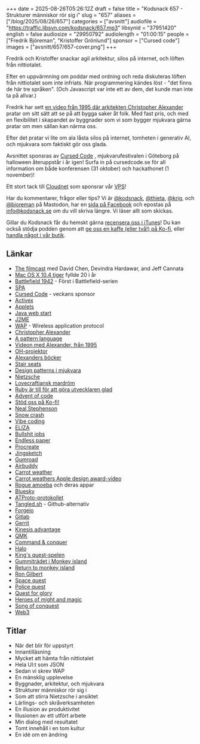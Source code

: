 +++
date = 2025-08-26T05:26:12Z
draft = false
title = "Kodsnack 657 - Strukturer människor rör sig i"
slug = "657"
aliases = ["/blog/2025/08/26/657"]
categories = ["avsnitt"]
audiofile = "https://traffic.libsyn.com/kodsnack/657.mp3"
libsynid = "37951420"
english = false
audiosize = "29950792"
audiolength = "01:00:15"
people = ["Fredrik Björeman", "Kristoffer Grönlund"]
sponsor = ["Cursed code"]
images = ["avsnitt/657/657-cover.png"]
+++

Fredrik och Kristoffer snackar agil arkitektur, silos på internet, och löften från nittiotalet.

Efter en uppvärmning om poddar med ordning och reda diskuteras löften från nittiotalet som inte infriats. När programmering kändes löst - "det finns de här tre språken". (Och Javascript var inte ett av dem, det kunde man inte ta på allvar.)

Fredrik har sett [en video från 1995 där arkitekten Christopher Alexander](https://www.youtube.com/watch?v=a8wPKso-J4A&list=WL&index=24) pratar om sitt sätt att se på att bygga saker åt folk. Med fast pris, och med en flexibilitet i skapandet av byggnader som vi som bygger mjukvara gärna pratar om men sällan kan närma oss.

Efter det pratar vi lite om ala låsta silos på internet, tomheten i generativ AI, och mjukvara som faktiskt gör oss glada.

Avsnittet sponsras av [Cursed Code](https://www.cursedcode.se/) , mjukvarufestivalen i Göteborg på halloween återuppstår i år igen! Surfa in på cursedcode.se för all information om både konferensen (31 oktober) och hackathonet (1 november)!

Ett stort tack till [Cloudnet](https://www.cloudnet.se) som sponsrar vår [VPS](https://en.wikipedia.org/wiki/Virtual_private_server)!

Har du kommentarer, frågor eller tips? Vi är [@kodsnack](https://social.podsnack.se/@kodsnack), [@thieta](https://6510.nu/@thieta), [@krig](https://6510.nu/@krig), och [@bjoreman](https://toot.cafe/@bjoreman) på Mastodon, har en [sida på Facebook](https://www.facebook.com/) och epostas på [info@kodsnack.se](mailto:info@kodsnack.se) om du vill skriva längre. Vi läser allt som skickas.

Gillar du Kodsnack får du hemskt gärna [recensera oss i iTunes](https://itunes.apple.com/se/podcast/kodsnack/id561631498?l=en)! Du kan också stödja podden genom att <a href="https://ko-fi.com/kodsnack" rel="payment">ge oss en kaffe (eller två!) på Ko-fi</a>, eller [handla något i vår butik](https://shop.spreadshirt.se/kodsnack/).

## Länkar
* [The filmcast](https://audioboom.com/channels/4997224-the-filmcast) med David Chen, Devindra Hardawar, and Jeff Cannata
* [Mac OS X 10.4 tiger](https://arstechnica.com/gadgets/2005/04/macosx-10-4/) fyllde 20 i år
* [Battlefield 1942](https://en.wikipedia.org/wiki/Battlefield_1942) - Först i Battlefield-serien
* [SPA](https://en.wikipedia.org/wiki/Single-page_application)
* [Cursed Code](https://www.cursedcode.se/) - veckans sponsor
* [Activex](https://en.wikipedia.org/wiki/ActiveX)
* [Applets](https://en.wikipedia.org/w/index.php?search=Java+applet&title=Special%3ASearch&profile=advanced&fulltext=1&ns0=1)
* [Java web start](https://en.wikipedia.org/wiki/Java_Web_Start)
* [J2ME](https://en.wikipedia.org/wiki/Java_Platform,_Micro_Edition)
* [WAP](https://en.wikipedia.org/wiki/Wireless_Application_Protocol) - Wireless application protocol
* [Christopher Alexander](https://en.wikipedia.org/wiki/Christopher_Alexander)
* [A pattern language](https://en.wikipedia.org/wiki/A_Pattern_Language)
* [Videon med Alexander, från 1995](https://www.youtube.com/watch?v=a8wPKso-J4A&list=WL&index=24)
* [OH-projektor](https://en.wikipedia.org/wiki/Overhead_projector)
* [Alexanders böcker](https://en.wikipedia.org/wiki/Christopher_Alexander#Author)
* [Stair seats](https://patternlanguage.cc/Patterns/Stair-Seats-%28125%29)
* [Design patterns i mjukvara](https://en.wikipedia.org/wiki/Software_design_pattern)
* [Nietzsche](https://en.wikipedia.org/wiki/Friedrich_Nietzsche)
* [Lovecraftiansk mardröm](https://www.google.com/search?client=safari&sca_esv=9af576ba51133c82&rls=en&sxsrf=AE3TifObjeX3i38VwPaPpJtc20AUQa8mZQ:1756101189239&udm=2&fbs=AIIjpHw2KGh6wpocn18KLjPMw8n5hbs_MEok0im-cglyXMxaEamcXOHBK95QQlnPBUo532Mb38VEvyhakqGSYTc2YL17OZY6ymNRpY-E03FmBwubw_KUnHjRNaxBooo_zsRiOktJA_Q_xpiaPd1Cc84s6c5yOB0gKpV8dUc2DDZFDW9qCTFc3uKWwAI88N2vUD-EIulkdCCT&q=lovecraftian+nightmare&sa=X&ved=2ahUKEwiQ6MvcoqWPAxUnHxAIHRG0PBUQtKgLegQIEhAB&biw=1268&bih=928&dpr=2)
* [Ruby är till för att göra utvecklaren glad](https://en.wikipedia.org/wiki/Ruby_%28programming_language%29#Semantics_and_philosophy)
* [Advent of code](https://adventofcode.com/)
* [Stöd oss på Ko-fi!](https://ko-fi.com/kodsnack)
* [Neal Stephenson](https://en.wikipedia.org/wiki/Neal_Stephenson)
* [Snow crash](https://en.wikipedia.org/wiki/Snow_Crash)
* [Vibe coding](https://en.wikipedia.org/wiki/Vibe_coding)
* [ELIZA](https://en.wikipedia.org/wiki/ELIZA)
* [Bullshit jobs](https://en.wikipedia.org/wiki/Bullshit_Jobs)
* [Endless paper](https://www.endlesspaper.app/)
* [Procreate](https://procreate.com/)
* [Jingsketch](https://jingsketch.gumroad.com/)
* [Gumroad](https://gumroad.com/)
* [Airbuddy](https://v2.airbuddy.app/)
* [Carrot weather](https://www.meetcarrot.com/weather/)
* [Carrot weathers Apple design award-video](https://www.youtube.com/watch?v=v9bVA94se1o)
* [Rogue amoeba](https://rogueamoeba.com/) och deras appar
* [Bluesky](https://en.wikipedia.org/wiki/Bluesky)
* [ATProto-protokollet](https://en.wikipedia.org/wiki/AT_Protocol)
* [Tangled.sh](https://tangled.sh/) - Github-alternativ
* [Forgejo](https://en.wikipedia.org/wiki/Gitea#Forgejo_fork)
* [Gitlab](https://en.wikipedia.org/wiki/GitLab)
* [Gerrit](https://en.wikipedia.org/wiki/Gerrit_%28software%29)
* [Kinesis advantage](https://en.wikipedia.org/wiki/Kinesis_%28keyboard%29#Contoured_/_Advantage)
* [QMK](https://qmk.fm/)
* [Command & conquer](https://en.wikipedia.org/wiki/Command_%26_Conquer_%281995_video_game%29)
* [Halo](https://en.wikipedia.org/wiki/Halo:_Combat_Evolved)
* [King's quest-spelen](https://en.wikipedia.org/wiki/King%27s_Quest)
* [Gummiträdet i Monkey island](https://www.youtube.com/watch?v=3PDGq9NVsmI)
* [Return to monkey island](https://returntomonkeyisland.com/)
* [Ron Gilbert](https://www.grumpygamer.com/)
* [Space quest](https://en.wikipedia.org/wiki/Space_Quest)
* [Police quest](https://en.wikipedia.org/wiki/Police_Quest)
* [Quest for glory](https://en.wikipedia.org/wiki/Quest_for_Glory)
* [Heroes of might and magic](https://en.wikipedia.org/wiki/Heroes_of_Might_and_Magic)
* [Song of conquest](https://www.songsofconquest.com/)
* [Web3](https://en.wikipedia.org/wiki/Web3)

## Titlar
* När det blir för uppstyrt
* Innantilläsning
* Mycket att hämta från nittiotalet
* Hela UI:t som JSON
* Sedan vi skrev WAP
* En mänsklig upplevelse
* Byggnader, arkitektur, och mjukvara
* Strukturer människor rör sig i
* Som att stirra Nietzsche i ansiktet
* Lärlings- och skråverksamheten
* En illusion av produktivitet
* Illusionen av ett utfört arbete
* Min dialog med resultatet
* Tomt innehåll i en tom kultur
* En idé om en ändring